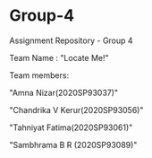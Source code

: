 # Group-4

Assignment Repository - Group 4

Team Name : "Locate Me!"

Team members:

"Amna Nizar(2020SP93037)"

"Chandrika V Kerur(2020SP93056)"

"Tahniyat Fatima(2020SP93061)"

"Sambhrama B R (2020SP93089)"